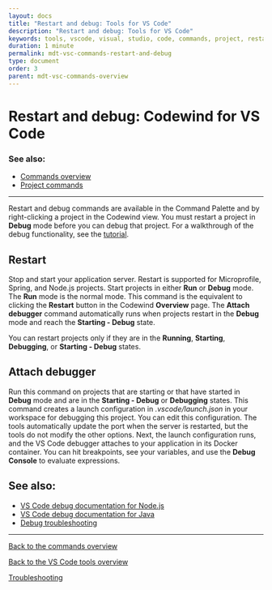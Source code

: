 ```yaml
---
layout: docs
title: "Restart and debug: Tools for VS Code"
description: "Restart and debug: Tools for VS Code"
keywords: tools, vscode, visual, studio, code, commands, project, restart, debug, attach, debugger, Codewind for VS Code restart and debug, commands overview, connection commands, project commands
duration: 1 minute
permalink: mdt-vsc-commands-restart-and-debug
type: document
order: 3
parent: mdt-vsc-commands-overview
---
```


# Restart and debug: Codewind for VS Code

### **See also:**
- [Commands overview](mdt-vsc-commands-overview.html)
- [Project commands](mdt-vsc-commands-project.html)

***

Restart and debug commands are available in the Command Palette and by right-clicking a project in the Codewind view.
You must restart a project in **Debug** mode before you can debug that project.
For a walkthrough of the debug functionality, see the [tutorial](mdt-vsc-tutorial.html).

## **Restart**
Stop and start your application server. Restart is supported for Microprofile, Spring, and Node.js projects.
Start projects in either **Run** or **Debug** mode. The **Run** mode is the normal mode. This command is the equivalent to clicking the **Restart** button in the Codewind **Overview** page.
The **Attach debugger** command automatically runs when projects restart in the **Debug** mode and reach the **Starting - Debug** state.

You can restart projects only if they are in the **Running**, **Starting**, **Debugging**, or **Starting - Debug** states.

## **Attach debugger**
Run this command on projects that are starting or that have started in **Debug** mode and are in the **Starting - Debug** or **Debugging** states.
This command creates a launch configuration in *.vscode/launch.json* in your workspace for debugging this project. You can edit this configuration. The tools automatically update the port when the server is restarted, but the tools do not modify the other options.
Next, the launch configuration runs, and the VS Code debugger attaches to your application in its Docker container. You can hit breakpoints, see your variables, and use the **Debug Console** to evaluate expressions.

## See also:
- [VS Code debug documentation for Node.js](https://code.visualstudio.com/docs/nodejs/nodejs-debugging)
- [VS Code debug documentation for Java](https://code.visualstudio.com/blogs/2017/09/28/java-debug)
- [Debug troubleshooting](mdt-vsc-troubleshooting.html#debug)

***

[Back to the commands overview](mdt-vsc-commands-overview.html)

[Back to the VS Code tools overview](mdt-vsc-overview.html)

[Troubleshooting](mdt-vsc-troubleshooting.html)
